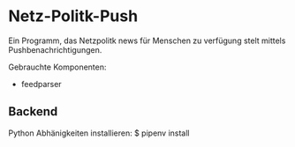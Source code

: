 # Netz-Politk-Push
Ein Programm, das Netzpolitk news für Menschen zu verfügung stelt mittels Pushbenachrichtigungen.


Gebrauchte Komponenten:
  - feedparser


## Backend

Python Abhänigkeiten installieren:
$ pipenv install
